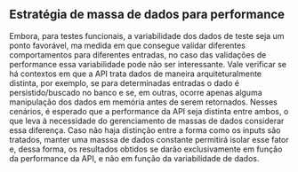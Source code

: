 ## Estratégia de massa de dados para performance

Embora, para testes funcionais, a variabilidade dos dados de teste seja um ponto favorável, ma medida em que consegue validar diferentes comportamentos para diferentes entradas, no caso das validações de performance essa variabilidade pode não ser interessante. Vale verificar se há contextos em que a API trata dados de maneira arquiteturalmente distinta, por exemplo, se para determinadas entradas o dado é persistido/buscado no banco e se, em outras, ocorre apenas alguma manipulação dos dados em memória antes de serem retornados. Nesses cenários, é esperado que a performance da API seja distinta entre ambos, o que leva à necessidade do gerenciamento de massas de dados considerar essa diferença. Caso não haja distinção entre a forma como os inputs são tratados, manter uma masssa de dados constante permitirá isolar esse fator e, dessa forma, os resultados obtidos se darão exclusivamente em função da performance da API, e não em função da variabilidade de dados.
